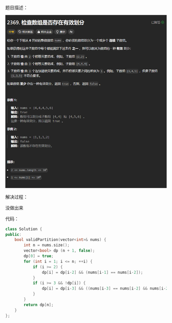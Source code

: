 题目描述：

![image](/algorithmn/dynamic_programming/image/image106.png)

解决过程：

没做出来

代码：

```cpp
class Solution {
public:
    bool validPartition(vector<int>& nums) {
        int n = nums.size();
        vector<bool> dp (n + 1, false);
        dp[0] = true;
        for (int i = 1; i <= n; ++i) {
            if (i >= 2) {
                dp[i] = dp[i-2] && (nums[i-1] == nums[i-2]);
            } 
            if (i >= 3 && !dp[i]) {
                dp[i] = dp[i-3] && ((nums[i-3] == nums[i-2] && nums[i-2] == nums[i-1]) || (nums[i-3] + 1 == nums[i-2] && nums[i-2] + 1 == nums[i-1]));
            }
        }
        return dp[n];
    }
};
```